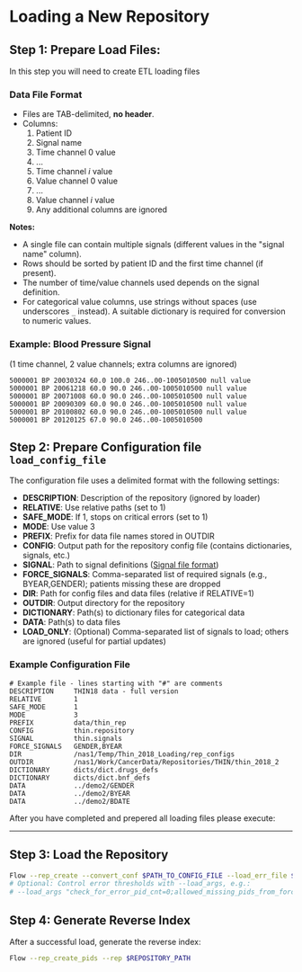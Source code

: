 # Loading a New Repository

## Step 1: Prepare Load Files:
In this step you will need to create ETL loading files

### Data File Format

- Files are TAB-delimited, **no header**.
- Columns:
  1. Patient ID
  2. Signal name
  3. Time channel 0 value
  4. ...
  5. Time channel *i* value
  6. Value channel 0 value
  7. ...
  8. Value channel *i* value
  9. Any additional columns are ignored

**Notes:**

- A single file can contain multiple signals (different values in the "signal name" column).
- Rows should be sorted by patient ID and the first time channel (if present).
- The number of time/value channels used depends on the signal definition.
- For categorical value columns, use strings without spaces (use underscores `_` instead). A suitable dictionary is required for conversion to numeric values.

### Example: Blood Pressure Signal

(1 time channel, 2 value channels; extra columns are ignored)

```
5000001 BP 20030324 60.0 100.0 246..00-1005010500 null value
5000001 BP 20061218 60.0 90.0 246..00-1005010500 null value
5000001 BP 20071008 60.0 90.0 246..00-1005010500 null value
5000001 BP 20090309 60.0 90.0 246..00-1005010500 null value
5000001 BP 20100802 60.0 90.0 246..00-1005010500 null value
5000001 BP 20120125 67.0 90.0 246..00-1005010500
```

## Step 2: Prepare Configuration file `load_config_file`

The configuration file uses a delimited format with the following settings:

- **DESCRIPTION**: Description of the repository (ignored by loader)
- **RELATIVE**: Use relative paths (set to 1)
- **SAFE_MODE**: If 1, stops on critical errors (set to 1)
- **MODE**: Use value 3
- **PREFIX**: Prefix for data file names stored in OUTDIR
- **CONFIG**: Output path for the repository config file (contains dictionaries, signals, etc.)
- **SIGNAL**: Path to signal definitions ([Signal file format](Repository%20Signals%20file%20format.md))
- **FORCE_SIGNALS**: Comma-separated list of required signals (e.g., BYEAR,GENDER); patients missing these are dropped
- **DIR**: Path for config files and data files (relative if RELATIVE=1)
- **OUTDIR**: Output directory for the repository
- **DICTIONARY**: Path(s) to dictionary files for categorical data
- **DATA**: Path(s) to data files
- **LOAD_ONLY**: (Optional) Comma-separated list of signals to load; others are ignored (useful for partial updates)

### Example Configuration File

```
# Example file - lines starting with "#" are comments
DESCRIPTION     THIN18 data - full version
RELATIVE        1
SAFE_MODE       1
MODE            3
PREFIX          data/thin_rep
CONFIG          thin.repository
SIGNAL          thin.signals
FORCE_SIGNALS   GENDER,BYEAR
DIR             /nas1/Temp/Thin_2018_Loading/rep_configs
OUTDIR          /nas1/Work/CancerData/Repositories/THIN/thin_2018_2
DICTIONARY      dicts/dict.drugs_defs
DICTIONARY      dicts/dict.bnf_defs
DATA            ../demo2/GENDER
DATA            ../demo2/BYEAR
DATA            ../demo2/BDATE
```

After you have completed and prepered all loading files please execute:

---

## Step 3: Load the Repository

```bash
Flow --rep_create --convert_conf $PATH_TO_CONFIG_FILE --load_err_file $OPTIONAL_FILE_PATH_TO_STORE_ERRORS
# Optional: Control error thresholds with --load_args, e.g.:
# --load_args "check_for_error_pid_cnt=0;allowed_missing_pids_from_forced_ratio=0.05;max_bad_line_ratio=0.05;allowed_unknown_catgory_cnt=50"
```

## Step 4: Generate Reverse Index

After a successful load, generate the reverse index:

```bash
Flow --rep_create_pids --rep $REPOSITORY_PATH
```


